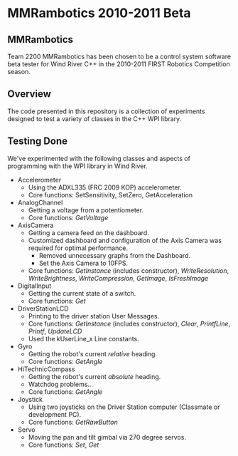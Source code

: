 MMRambotics 2010-2011 Beta 
==========================

MMRambotics
-----------

Team 2200 MMRambotics has been chosen to be a control system software beta 
tester for Wind River C++ in the 2010-2011 FIRST Robotics Competition season.

Overview
--------

The code presented in this repository is a collection of experiments designed to
test a variety of classes in the C++ WPI library.

Testing Done
------------

We've experimented with the following classes and aspects of programming with 
the WPI library in Wind River.

- Accelerometer
	- Using the ADXL335 (FRC 2009 KOP) accelerometer.
	- Core functions: SetSensitivity, SetZero, GetAcceleration
- AnalogChannel
	- Getting a voltage from a potentiometer.
	- Core functions: *GetVoltage*
- AxisCamera
	- Getting a camera feed on the dashboard.
	- Customized dashboard and configuration of the Axis Camera was required for
	 optimal performance.
		- Removed unnecessary graphs from the Dashboard.
		- Set the Axis Camera to 10FPS.
	- Core functions: *GetInstance* (includes constructor), *WriteResolution*, 
	 *WriteBrightness*, *WriteCompression*, *GetImage*, *IsFreshImage*
- DigitalInput
	- Getting the current state of a switch.
	- Core functions: *Get*
- DriverStationLCD
	- Printing to the driver station User Messages.
	- Core functions: *GetInstance* (includes constructor), *Clear*, *PrintfLine*, 
	 *Printf*, *UpdateLCD*
	- Used the kUserLine_x Line constants. 
- Gyro
	- Getting the robot's current _relative_ heading.
	- Core functions: *GetAngle*
- HiTechnicCompass
	- Getting the robot's current _absolute_ heading.
	- Watchdog problems...
	- Core functions: *GetAngle*
- Joystick
	- Using two joysticks on the Driver Station computer (Classmate or development
	 PC).
	- Core functions: *GetRawButton*
- Servo
	- Moving the pan and tilt gimbal via 270 degree servos.
	- Core functions: *Set*, *Get*
